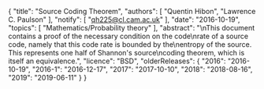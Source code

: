 {
    "title": "Source Coding Theorem",
    "authors": [
        "Quentin Hibon",
        "Lawrence C. Paulson"
    ],
    "notify": [
        "qh225@cl.cam.ac.uk"
    ],
    "date": "2016-10-19",
    "topics": [
        "Mathematics/Probability theory"
    ],
    "abstract": "\nThis document contains a proof of the necessary condition on the code\nrate of a source code, namely that this code rate is bounded by the\nentropy of the source. This represents one half of Shannon's source\ncoding theorem, which is itself an equivalence.",
    "licence": "BSD",
    "olderReleases": {
        "2016": "2016-10-19",
        "2016-1": "2016-12-17",
        "2017": "2017-10-10",
        "2018": "2018-08-16",
        "2019": "2019-06-11"
    }
}